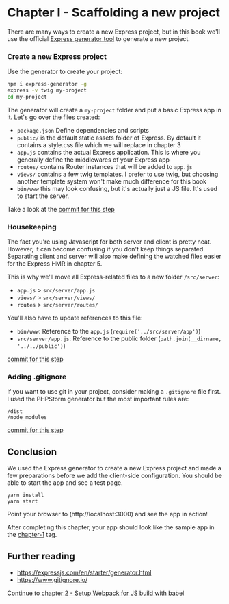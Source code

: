 # Chapter I - Scaffolding a new project

There are many ways to create a new Express project, but in this book we'll use the official
 [Express generator tool](https://expressjs.com/en/starter/generator.html) to generate a new project.
 
### Create a new Express project

Use the generator to create your project:

```bash
npm i express-generator -g
express -v twig my-project
cd my-project
```

The generator will create a `my-project` folder and put a basic Express app in it. Let's go over the files created:

- `package.json` Define dependencies and scripts
- `public/` is the default static assets folder of Express. By default it contains a style.css file which we will replace in chapter 3
- `app.js` contains the actual Express application. This is where you generally define the middlewares of your Express app
- `routes/` contains Router instances that will be added to `app.js`
- `views/` contains a few twig templates. I prefer to use twig, but choosing another template system won't make much difference for this book
- `bin/www` this may look confusing, but it's actually just a JS file. It's used to start the server.

Take a look at the [commit for this step](https://github.com/express-webpack-ultimate-guide/sample/commit/9268371229c671d773e675ba5372edfaf6df6074)

### Housekeeping

The fact you're using Javascript for both server and client is pretty neat. However, it can become confusing if you
 don't keep things separated. Separating client and server will also make defining the watched files easier for the
  Express HMR in chapter 5.
  
This is why we'll move all Express-related files to a new folder `/src/server`:

- `app.js` > `src/server/app.js`
- `views/` > `src/server/views/`
- `routes` > `src/server/routes/`

You'll also have to update references to this file:

- `bin/www`: Reference to the `app.js` (`require('../src/server/app')`)
- `src/server/app.js`: Reference to the public folder (`path.join(__dirname, '../../public')`)

[commit for this step](https://github.com/express-webpack-ultimate-guide/sample/commit/85714693f0b293d7b1c4b521c65d69f7e84cf3a1)

### Adding .gitignore

If you want to use git in your project, consider making a `.gitignore` file first. I used the PHPStorm generator but
the most important rules are:

```ignore
/dist
/node_modules
```

[commit for this step](https://github.com/express-webpack-ultimate-guide/sample/commit/31a14e20d90f1817d35fbc2b70238bf400a592c8)

## Conclusion

We used the Express generator to create a new Express project and made a few preparations before we add the client-side
configuration. You should be able to start the app and see a test page.

```
yarn install
yarn start
```

Point your browser to (http://localhost:3000) and see the app in action!

After completing this chapter, your app should look like the sample app in the
 [chapter-1](https://github.com/express-webpack-ultimate-guide/sample/tree/chapter-1) tag.

## Further reading
- https://expressjs.com/en/starter/generator.html
- https://www.gitignore.io/

[Continue to chapter 2 - Setup Webpack for JS build with babel](/2-setup-webpack-build-with-babel)
